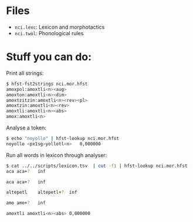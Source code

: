 # Files

* `nci.lexc`: Lexicon and morphotactics
* `nci.twol`: Phonological rules


# Stuff you can do:

Print all strings:

```bash
$ hfst-fst2strings nci.mor.hfst
amoxpol:amoxtli<n><aug>
amoxton:amoxtli<n><dim>
amoxtzitzin:amoxtli<n><rev><pl>
amoxtzin:amoxtli<n><rev>
amoxtli:amoxtli<n><abs>
amox:amoxtli<n>
```

Analyse a token:

```bash
$ echo "noyollo" | hfst-lookup nci.mor.hfst 
noyollo	<px1sg>yollotl<n>	0,000000
```

Run all words in lexicon through analyser:

```bash
$ cat ../../scripts/lexicon.tsv  | cut -f1 | hfst-lookup nci.mor.hfst 
aca	aca+?	inf

aca	aca+?	inf

altepetl	altepetl+?	inf

amo	amo+?	inf

amoxtli	amoxtli<n><abs>	0,000000

```
